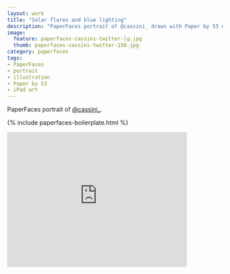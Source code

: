 ```yaml
---
layout: work
title: "Solar flares and blue lighting"
description: "PaperFaces portrait of @cassini_ drawn with Paper by 53 on an iPad."
image: 
  feature: paperfaces-cassini-twitter-lg.jpg
  thumb: paperfaces-cassini-twitter-150.jpg
category: paperfaces
tags: 
- PaperFaces
- portrait
- illustration
- Paper by 53
- iPad art
---
```


PaperFaces portrait of [@cassini_](http://twitter.com/cassini_).

{% include paperfaces-boilerplate.html %}

<iframe width="420" height="315" src="http://www.youtube.com/embed/suObiibat7A" frameborder="0"> </iframe>